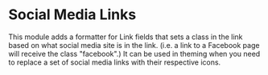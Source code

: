 # Social Media Links

This module adds a formatter for Link fields that sets a class in the link based
on what social media site is in the link. (i.e. a link to a Facebook page will
receive the class "facebook".) It can be used in theming when you need to
replace a set of social media links with their respective icons.
